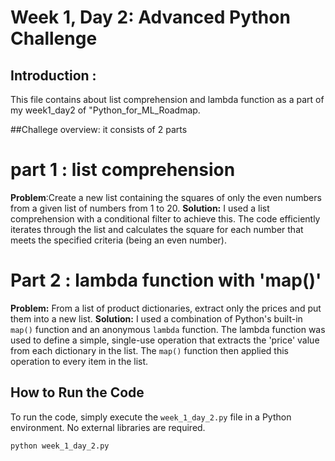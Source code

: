# Week 1, Day 2: Advanced Python Challenge
## Introduction : 
This file contains about list comprehension and lambda function as a part of my week1_day2 of "Python_for_ML_Roadmap.

##Challege overview:
it consists of 2 parts 
# part 1 : list comprehension
**Problem**:Create a new list containing the squares of only the even numbers from a given list of numbers from 1 to 20.
**Solution:** I used a list comprehension with a conditional filter to achieve this. The code efficiently iterates through the list and calculates the square for each number that meets the specified criteria (being an even number).

# Part 2 : lambda function with 'map()' 
**Problem:** From a list of product dictionaries, extract only the prices and put them into a new list.
**Solution:** I used a combination of Python's built-in `map()` function and an anonymous `lambda` function. The lambda function was used to define a simple, single-use operation that extracts the 'price' value from each dictionary in the list. The `map()` function then applied this operation to every item in the list.


## How to Run the Code

To run the code, simply execute the `week_1_day_2.py` file in a Python environment. No external libraries are required.

```bash
python week_1_day_2.py

